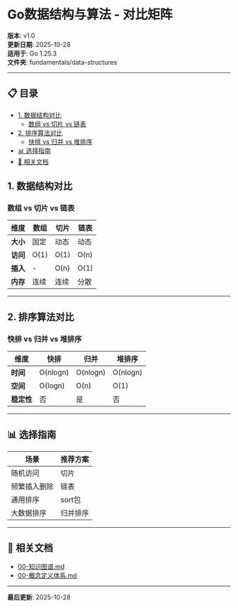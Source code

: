 # Go数据结构与算法 - 对比矩阵

**版本**: v1.0  
**更新日期**: 2025-10-28  
**适用于**: Go 1.25.3  
**文件夹**: fundamentals/data-structures

---

## 📋 目录

- [1. 数据结构对比](#1-数据结构对比)
  - [数组 vs 切片 vs 链表](#数组-vs-切片-vs-链表)
- [2. 排序算法对比](#2-排序算法对比)
  - [快排 vs 归并 vs 堆排序](#快排-vs-归并-vs-堆排序)
- [📊 选择指南](#-选择指南)
- [🔗 相关文档](#-相关文档)

## 1. 数据结构对比

### 数组 vs 切片 vs 链表

| 维度 | 数组 | 切片 | 链表 |
|------|------|------|------|
| **大小** | 固定 | 动态 | 动态 |
| **访问** | O(1) | O(1) | O(n) |
| **插入** | - | O(n) | O(1) |
| **内存** | 连续 | 连续 | 分散 |

---

## 2. 排序算法对比

### 快排 vs 归并 vs 堆排序

| 维度 | 快排 | 归并 | 堆排序 |
|------|------|------|--------|
| **时间** | O(nlogn) | O(nlogn) | O(nlogn) |
| **空间** | O(logn) | O(n) | O(1) |
| **稳定性** | 否 | 是 | 否 |

---

## 📊 选择指南

| 场景 | 推荐方案 |
|------|---------|
| 随机访问 | 切片 |
| 频繁插入删除 | 链表 |
| 通用排序 | sort包 |
| 大数据排序 | 归并排序 |

---

## 🔗 相关文档

- [00-知识图谱.md](./00-知识图谱.md)
- [00-概念定义体系.md](./00-概念定义体系.md)

---

**最后更新**: 2025-10-28

